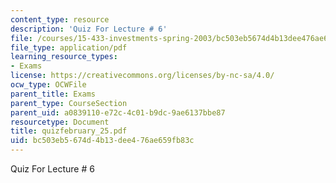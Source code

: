 ```yaml
---
content_type: resource
description: 'Quiz For Lecture # 6'
file: /courses/15-433-investments-spring-2003/bc503eb5674d4b13dee476ae659fb83c_quizfebruary_25.pdf
file_type: application/pdf
learning_resource_types:
- Exams
license: https://creativecommons.org/licenses/by-nc-sa/4.0/
ocw_type: OCWFile
parent_title: Exams
parent_type: CourseSection
parent_uid: a0839110-e72c-4c01-b9dc-9ae6137bbe87
resourcetype: Document
title: quizfebruary_25.pdf
uid: bc503eb5-674d-4b13-dee4-76ae659fb83c
---
```

Quiz For Lecture # 6